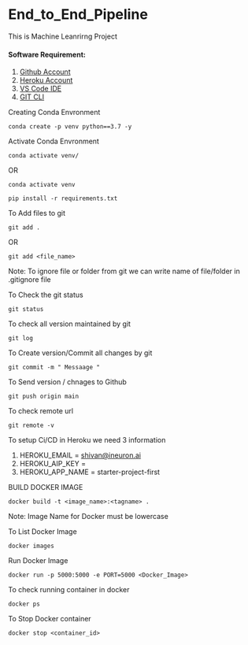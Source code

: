 # End_to_End_Pipeline
This is Machine Leanrirng Project

#### Software Requirement:

1. [Github Account](https://github.com/)
2. [Heroku Account](https://dashboard.heroku.com/)
3. [VS Code IDE](https://code.visualstudio.com/Download)
4. [GIT CLI](https://git-scm.com/downloads)

Creating Conda Envronment
```
conda create -p venv python==3.7 -y

```

Activate Conda Envronment
```
conda activate venv/

```

OR 

```
conda activate venv

```

```
pip install -r requirements.txt

```

To Add files to git
```
git add .
```

OR
```
git add <file_name>
```
Note: To ignore file or folder from git we can write name of file/folder in .gitignore file

To Check the git status
```
git status
```

To check all version maintained by git
```
git log
```
To Create version/Commit all changes by git
```
git commit -m " Messaage "
```

To Send version / chnages to Github
```
git push origin main
```
To check remote url
```
git remote -v
```

To setup Ci/CD in Heroku we need 3 information

1. HEROKU_EMAIL = shivan@ineuron.ai
2. HEROKU_AIP_KEY = 
3. HEROKU_APP_NAME = starter-project-first

BUILD DOCKER IMAGE

```
docker build -t <image_name>:<tagname> .
```
Note: Image Name for Docker must be lowercase

To List Docker Image
```
docker images
```
Run Docker Image
```
docker run -p 5000:5000 -e PORT=5000 <Docker_Image>
```

To check running container in docker
```
docker ps
```
To Stop Docker container
```
docker stop <container_id>
```
